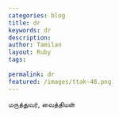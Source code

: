 ```yaml
---
categories: blog
title: dr
keywords: dr
description: 
author: Tamilan
layout: Ruby
tags: 
 
permalink: dr
featured: /images/ttak-48.png
---
```

  
மருத்துவர், வைத்தியன்  
